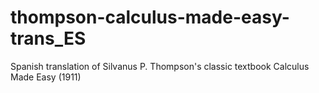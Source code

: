 thompson-calculus-made-easy-trans_ES
====================================

Spanish translation of Silvanus P. Thompson's classic textbook Calculus Made Easy (1911)